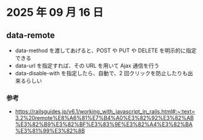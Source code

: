 # 2025 年 09 月 16 日

## data-remote

- data-method を渡してあげると、POST や PUT や DELETE を明示的に指定できる
- data-url を指定すれば、その URL を用いて Ajax 通信を行う
- data-disable-with を指定したら、自動で、2 回クリックを防止したりも出来るらしい

### 参考

- https://railsguides.jp/v6.1/working_with_javascript_in_rails.html#:~:text=3.2%20remote%E8%A6%81%E7%B4%A0%E3%82%92%E3%82%AB%E3%82%B9%E3%82%BF%E3%83%9E%E3%82%A4%E3%82%BA%E3%81%99%E3%82%8B
